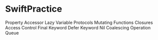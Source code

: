 # SwiftPractice

Property Accessor
Lazy Variable
Protocols
Mutating Functions
Closures
Access Control
Final Keyword
Defer Keyword
Nil Coalescing
Operation Queue
